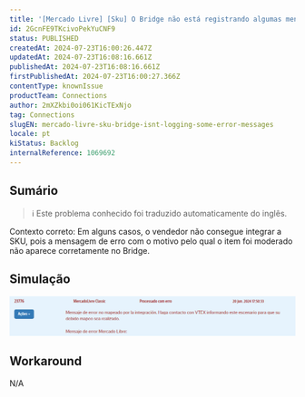 ```yaml
---
title: '[Mercado Livre] [Sku] O Bridge não está registrando algumas mensagens de erro'
id: 2GcnFE9TKcivoPekYuCNF9
status: PUBLISHED
createdAt: 2024-07-23T16:00:26.447Z
updatedAt: 2024-07-23T16:08:16.661Z
publishedAt: 2024-07-23T16:08:16.661Z
firstPublishedAt: 2024-07-23T16:00:27.366Z
contentType: knownIssue
productTeam: Connections
author: 2mXZkbi0oi061KicTExNjo
tag: Connections
slugEN: mercado-livre-sku-bridge-isnt-logging-some-error-messages
locale: pt
kiStatus: Backlog
internalReference: 1069692
---
```


## Sumário

>ℹ️ Este problema conhecido foi traduzido automaticamente do inglês.


Contexto correto: Em alguns casos, o vendedor não consegue integrar a SKU, pois a mensagem de erro com o motivo pelo qual o item foi moderado não aparece corretamente no Bridge.


## Simulação


 ![](https://raw.githubusercontent.com/vtexdocs/known-issues/refs/heads/main/docs/pt/known-issues/Connections/mercado-livre-sku-o-bridge-nao-esta-registrando-algumas-mensagens-de-erro_1.png)



## Workaround


N/A






